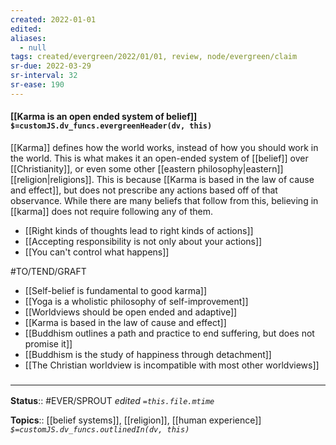 ```yaml
---
created: 2022-01-01 
edited: 
aliases:
  - null
tags: created/evergreen/2022/01/01, review, node/evergreen/claim
sr-due: 2022-03-29
sr-interval: 32
sr-ease: 190
---
```


#### [[Karma is an open ended system of belief]] `$=customJS.dv_funcs.evergreenHeader(dv, this)`

[[Karma]] defines how the world works, instead of how you should work in the world.
This is what makes it an open-ended system of [[belief]] over [[Christianity]], or even some other [[eastern philosophy|eastern]] [[religion|religions]]. 
This is because [[Karma is based in the law of cause and effect]], but does not prescribe any actions based off of that observance.
While there are many beliefs that follow from this, believing in [[karma]] does not require following any of them.

- [[Right kinds of thoughts lead to right kinds of actions]]
- [[Accepting responsibility is not only about your actions]]
- [[You can't control what happens]] 

#TO/TEND/GRAFT 
- [[Self-belief is fundamental to good karma]]
- [[Yoga is a wholistic philosophy of self-improvement]]
- [[Worldviews should be open ended and adaptive]]
- [[Karma is based in the law of cause and effect]] 
- [[Buddhism outlines a path and practice to end suffering, but does not promise it]]
- [[Buddhism is the study of happiness through detachment]]
- [[The Christian worldview is incompatible with most other worldviews]]

### <hr class="footnote"/>

**Status**:: #EVER/SPROUT
*edited `=this.file.mtime`*

**Topics**:: [[belief systems]], [[religion]], [[human experience]]
*`$=customJS.dv_funcs.outlinedIn(dv, this)`*

